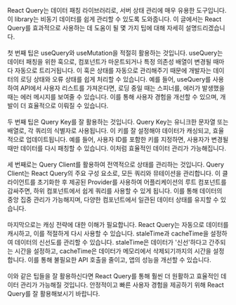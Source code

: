 <p>React Query는 데이터 패칭 라이브러리로, 서버 상태 관리에 매우 유용한 도구입니다. 이 library는 비동기 데이터를 쉽게 관리할 수 있도록 도와줍니다. 이 글에서는 React Query를 효과적으로 사용하는 데 도움이 될 몇 가지 팁에 대해 자세히 설명드리겠습니다.<br /><br />첫 번째 팁은 useQuery와 useMutation을 적절히 활용하는 것입니다. useQuery는 데이터 패칭을 위한 훅으로, 컴포넌트가 마운트되거나 특정 의존성 배열이 변경될 때마다 자동으로 트리거됩니다. 이 훅은 상태를 자동으로 관리해주기 때문에 개발자는 데이터의 로딩 상태와 오류 상태를 쉽게 처리할 수 있습니다. 예를 들어, useQuery를 사용하여 API에서 사용자 리스트를 가져온다면, 로딩 중일 때는 스피너를, 에러가 발생했을 때는 에러 메시지를 보여줄 수 있습니다. 이를 통해 사용자 경험을 개선할 수 있으며, 개발이 더 효율적으로 이뤄질 수 있습니다.<br /><br />두 번째 팁은 Query Key를 잘 활용하는 것입니다. Query Key는 유니크한 문자열 또는 배열로, 각 쿼리의 식별자로 사용됩니다. 이 키를 잘 설정해야 데이터가 캐싱되고, 효율적으로 업데이트됩니다. 예를 들어, 사용자 ID를 포함한 키를 지정하면, 사용자가 변경될 때만 데이터를 다시 패칭할 수 있습니다. 이처럼 효율적인 데이터 관리가 가능해집니다.<br /><br />세 번째로는 Query Client를 활용하여 전역적으로 상태를 관리하는 것입니다. Query Client는 React Query의 주요 구성 요소로, 모든 쿼리와 뮤테이션을 관리합니다. 이 클라이언트를 초기화한 후 제공된 Provider를 사용하여 어플리케이션의 루트 컴포넌트를 감싸주면, 하위 컴포넌트에서 쉽게 쿼리를 사용할 수 있게 됩니다. 이를 통해 데이터의 중앙 집중 관리가 가능해지며, 다양한 컴포넌트에서 일관된 데이터 상태를 유지할 수 있습니다.<br /><br />마지막으로는 캐싱 전략에 대한 이해가 필요합니다. React Query는 자동으로 데이터를 캐시하고, 이를 적절하게 다시 사용할 수 있습니다. staleTime과 cacheTime을 설정하여 데이터의 신선도를 관리할 수 있습니다. staleTime은 데이터가 '신선'하다고 간주되는 시간을 설정하고, cacheTime은 데이터가 메모리에서 삭제되기까지의 시간을 설정합니다. 이를 통해 불필요한 API 호출을 줄이고, 앱의 성능을 개선할 수 있습니다. <br /><br />이와 같은 팁들을 잘 활용하신다면 React Query를 통해 훨씬 더 원활하고 효율적인 데이터 관리가 가능해질 것입니다. 안정적이고 빠른 사용자 경험을 제공하기 위해 React Query를 잘 활용해보시기 바랍니다.</p>